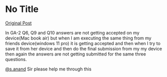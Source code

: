 # No Title

[Original Post](https://discourse.onlinedegree.iitm.ac.in/t/161120/47)

<p>In GA-2 Q6, Q9 and Q10 answers are not getting accepted on my device(Mac book air) but when I am executing the same thing from my friends device(windows 11 pro) it is getting accepted and then when I try to save it from her device and then do the final submission from my my device then again the answers are not getting submitted for the same three questions.</p>
<p><a class="mention" href="/u/s.anand">@s.anand</a>  Sir please help me through this</p>